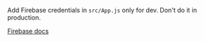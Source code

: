 Add Firebase credentials in `src/App.js` only for dev. Don't do it in production.

[Firebase docs](https://firebase.google.com/docs/web/setup)